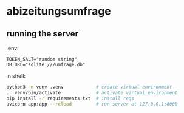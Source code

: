 # abizeitungsumfrage

## running the server

.env:

```
TOKEN_SALT="random string"
DB_URL="sqlite:///umfrage.db"
```

in shell:

```bash
python3 -m venv .venv            # create virtual environment
. .venv/bin/activate             # activate virtual environment
pip install -r requirements.txt  # install reqs
uvicorn app:app --reload         # run server at 127.0.0.1:8000
